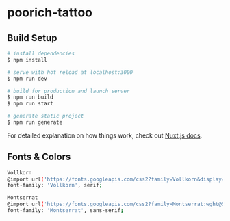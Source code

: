# poorich-tattoo

## Build Setup

```bash
# install dependencies
$ npm install

# serve with hot reload at localhost:3000
$ npm run dev

# build for production and launch server
$ npm run build
$ npm run start

# generate static project
$ npm run generate
```

For detailed explanation on how things work, check out [Nuxt.js docs](https://nuxtjs.org).

## Fonts & Colors

```bash
Vollkorn
@import url('https://fonts.googleapis.com/css2?family=Vollkorn&display=swap');
font-family: 'Vollkorn', serif;

Montserrat
@import url('https://fonts.googleapis.com/css2?family=Montserrat:wght@500&display=swap');
font-family: 'Montserrat', sans-serif;
```
